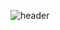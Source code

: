 ![header](https://capsule-render.vercel.app/api?type=waving&color=auto&height=300&section=header&text=capsule%20render&fontSize=90)